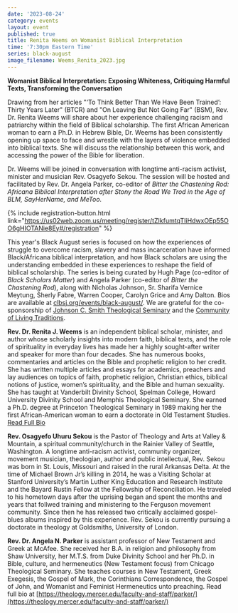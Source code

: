 ```yaml
---
date: '2023-08-24'
category: events
layout: event
published: true
title: Renita Weems on Womanist Biblical Interpretation
time: '7:30pm Eastern Time'
series: black-august
image_filename: Weems_Renita_2023.jpg
---
```

**Womanist Biblical Interpretation:
Exposing Whiteness, Critiquing Harmful Texts, Transforming the Conversation**

Drawing from her articles "‘To Think Better Than We Have Been Trained’: Thirty Years Later" (BTCR) and "On Leaving But Not Going Far" (BSM), Rev. Dr. Renita Weems will share about her experience challenging racism and patriarchy within the field of Biblical scholarship. The first African American woman to earn a Ph.D. in Hebrew Bible, Dr. Weems has been consistently opening up space to face and wrestle with the layers of violence embedded into biblical texts. She will discuss the relationship between this work, and accessing the power of the Bible for liberation.

Dr. Weems will be joined in conversation with longtime anti-racism activist, minister and musician Rev. Osagyefo Sekou. The session will be hosted and facilitated by Rev. Dr. Angela Parker, co-editor of _Bitter the Chastening Rod: Africana Biblical Interpretation after Stony the Road We Trod in the Age of BLM, SayHerName, and MeToo._

{% include registration-button.html link="https://us02web.zoom.us/meeting/register/tZIkfumtqTIiHdwxOEp55OO6gHIOTANie8Ey#/registration" %}

This year's Black August series is focused on how the experiences of struggle to overcome racism, slavery and mass incarceration have informed Black/Africana biblical interpretation, and how Black scholars are using the understanding embedded in these experiences to reshape the field of biblical scholarship. The series is being curated by Hugh Page (co-editor of _Black Scholars Matter_) and Angela Parker (co-editor of _Bitter the Chastening Rod_), along with Nicholas Johnson, Sr. Sharifa Vernice Meytung, Sherly Fabre, Warren Cooper, Carolyn Grice and Amy Dalton. Bios are available at [clbsj.org/events/black-august/](https://clbsj.org/events/black-august/). We are grateful for the co-sponsorship of [Johnson C. Smith Theological Seminary](https://www.jcsts.org/) and the [Community of Living Traditions](https://www.facebook.com/CLTMultifaith/).

**Rev. Dr. Renita J. Weems** is an independent biblical scholar, minister, and author whose scholarly insights into modern faith, biblical texts, and the role of spirituality in everyday lives has made her a highly sought-after writer and speaker for more than four decades. She has numerous books, commentaries and articles on the Bible and prophetic religion to her credit. She has written multiple articles and essays for academics, preachers and lay audiences on topics of faith, prophetic religion, Christian ethics, biblical notions of justice, women’s spirituality, and the Bible and human sexuality. She has taught at Vanderbilt Divinity School, Spelman College, Howard University Divinity School and Memphis Theological Seminary. She earned a Ph.D. degree at Princeton Theological Seminary in 1989 making her the first African-American woman to earn a doctorate in Old Testament Studies. [Read Full Bio](https://clbsj.org/assets/Weems-AcademicBio-2023.pdf)

**Rev. Osagyefo Uhuru Sekou** is the Pastor of Theology and Arts at Valley & Mountain, a spiritual community/church in the Rainier Valley of Seattle, Washington. A longtime anti-racism activist, community organizer, movement musician, theologian, author and public intellectual, Rev. Sekou was born in St. Louis, Missouri and raised in the rural Arkansas Delta. At the time of Michael Brown Jr’s killing in 2014, he was a Visiting Scholar at Stanford University’s Martin Luther King Education and Research Institute and the Bayard Rustin Fellow at the Fellowship of Reconciliation. He traveled to his hometown days after the uprising began and spent the months and years that follwed training and ministering to the Ferguson movement community. Since then he has released two critically acclaimed gospel-blues albums inspired by this experience. Rev. Sekou is currently pursuing a doctorate in theology at Goldsmiths, University of London.

**Rev. Dr. Angela N. Parker** is assistant professor of New Testament and Greek at McAfee. She received her B.A. in religion and philosophy from Shaw University, her M.T.S. from Duke Divinity School and her Ph.D. in Bible, culture, and hermeneutics (New Testament focus) from Chicago Theological Seminary. She teaches courses in New Testament, Greek Exegesis, the Gospel of Mark, the Corinthians Correspondence, the Gospel of John, and Womanist and Feminist Hermeneutics unto preaching. Read full bio at [https://theology.mercer.edu/faculty-and-staff/parker/](https://theology.mercer.edu/faculty-and-staff/parker/)
